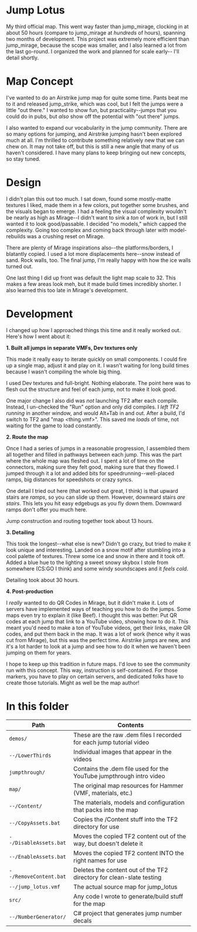 Jump Lotus
===========

My third official map. This went way faster than jump_mirage, clocking in at about 50 hours
(compare to jump_mirage at _hundreds_ of hours), spanning two months of development. This
project was extremely more efficient than jump_mirage, because the scope was smaller, and I
also learned a lot from the last go-round. I organized the work and planned for scale early--
I'll detail shortly.

# Map Concept

I've wanted to do an Airstrike jump map for quite some time. Pants beat me to it and released
jump_strike, which was cool, but I felt the jumps were a little "out there." I wanted to show
fun, but practicality--jumps that you could do in pubs, but _also_ show off the potential with
"out there" jumps.

I also wanted to expand our vocabularity in the jump community. There are so many options for
jumping, and Airstrike jumping hasn't been explored much at all. I'm thrilled to contribute
something relatively new that we can chew on. It may not take off, but this is still a new angle
that many of us haven't considered. I have many plans to keep bringing out new concepts, so
stay tuned.

# Design

I didn't plan this out too much. I sat down, found some mostly-matte textures I liked, made them
in a few colors, put together some brushes, and the visuals began to emerge. I had a feeling
the visual complexity wouldn't be nearly as high as Mirage--I didn't want to sink a _ton_ of work
in, but I still wanted it to look good/passable. I decided "no models," which capped the complexity.
Going too complex and coming back through later with model-rebuilds was a crushing reset on Mirage.

There are plenty of Mirage inspirations also--the platforms/borders, I blatantly copied. I used a
lot more displacements here--snow instead of sand. Rock walls, too. The final jump, I'm really
happy with how the ice walls turned out.

One last thing I did up front was default the light map scale to 32. This makes a few areas look
meh, but it made build times incredibly shorter. I also learned this too late in Mirage's development.

# Development

I changed up how I approached things this time and it really worked out. Here's how I went about it:

**1. Built all jumps in separate VMFs, Dev textures only**

This made it really easy to iterate quickly on small components. I could fire up a single map,
adjust it and play on it. I wasn't waiting for long build times because I wasn't compiling the
whole big thing.

I used Dev textures and full-bright. Nothing elaborate. The point here was to flesh out the
structure and feel of each jump, not to make it look good.

One major change I also did was _not_ launching TF2 after each compile. Instead, I un-checked
the "Run" option and only did compiles. I _left TF2 running_ in another window, and would
Alt+Tab in and out. After a build, I'd switch to TF2 and "map <thing.vmf>". This saved me
_loads_ of time, not waiting for the game to load constantly.

**2. Route the map**

Once I had a series of jumps in a reasonable progression, I assembled them all together and
filled in pathways between each jump. This was the part where the whole map was fleshed out.
I spent a lot of time on the connectors, making sure they felt good, making sure that they
flowed. I jumped through it a lot and added bits for speedrunning--well-placed ramps, big
distances for speedshots or crazy syncs.

One detail I tried out here (that worked out great, I think) is that upward stairs are _ramps_,
so you can slide up them. However, downward stairs _are stairs_. This lets you hit easy edgebugs
as you fly down them. Downward ramps don't offer you much here.

Jump construction and routing together took about 13 hours.

**3. Detailing**

This took the longest--what else is new? Didn't go crazy, but tried to make it look unique and
interesting. Landed on a snow motif after stumbling into a cool palette of textures. Threw some
ice and snow in there and it took off. Added a blue hue to the lighting a sweet snowy skybox
I stole from somewhere (CS:GO I think) and some windy soundscapes and it _feels cold_.

Detailing took about 30 hours.

**4. Post-production**

I _really_ wanted to do QR Codes in Mirage, but it didn't make it. Lots of servers have
implemented ways of teaching you how to do the jumps. Some maps even try to explain it (like Beef).
I thought this was better: Put QR codes at each jump that link to a YouTube video, showing how to
do it. This meant you'd need to make a ton of YouTube videos, get their links, make QR codes, and
put them back in the map. It was a lot of work (hence why it was cut from Mirage), but this was the
perfect time. Airstrike jumps are new, and it's a lot harder to look at a jump and see how to do it
when we haven't been jumping on them for years.

I hope to keep up this tradition in future maps. I'd love to see the community run with this concept.
This way, instruction is self-contained. For those markers, you have to play on certain servers, and
dedicated folks have to create those tutorials. Might as well be the map author!

# In this folder

| Path                      | Contents                                                             |
|---------------------------|----------------------------------------------------------------------|
| `demos/`                  | These are the raw .dem files I recorded for each jump tutorial video |
| `--/LowerThirds`          | Individual images that appear in the videos                          |
| `jumpthrough/`            | Contains the .dem file used for the YouTube jumpthrough intro video  |
| `map/`                    | The original map resources for Hammer (VMF, materials, etc.)         |
| `--/Content/`             | The materials, models and configuration that packs into the map      |
| `--/CopyAssets.bat`       | Copies the /Content stuff into the TF2 directory for use             |
| `--/DisableAssets.bat`    | Moves the copied TF2 content out of the way, but doesn't delete it   |
| `--/EnableAssets.bat`     | Moves the copied TF2 content INTO the right names for use            |
| `--/RemoveContent.bat`    | Deletes the content out of the TF2 directory for clean-slate testing |
| `--/jump_lotus.vmf`       | The actual source map for jump_lotus                                 |
| `src/`                    | Any code I wrote to generate/build stuff for the map                 |
| `--/NumberGenerator/`     | C# project that generates jump number decals                         |
